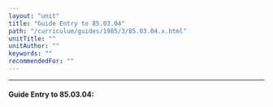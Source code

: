 ```yaml
---
layout: "unit"
title: "Guide Entry to 85.03.04"
path: "/curriculum/guides/1985/3/85.03.04.x.html"
unitTitle: ""
unitAuthor: ""
keywords: ""
recommendedFor: ""
---
```

<body>
<hr/>
 <h4>
  Guide Entry to 85.03.04:
 </h4>
</body>